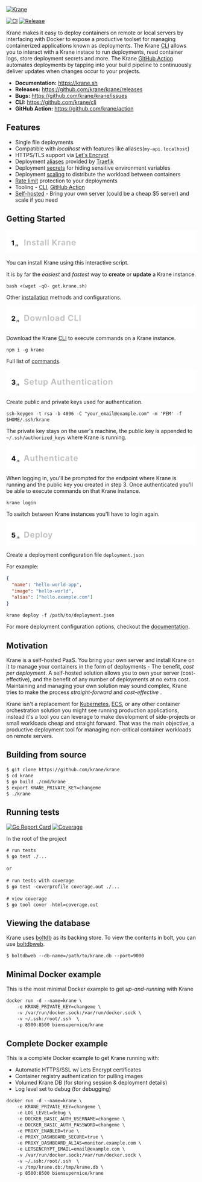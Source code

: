 [![Krane](https://res.cloudinary.com/biensupernice/image/upload/v1602474802/Marketing_-_Krane_dj2y9e.png)](https://krane.sh)

[![CI](https://github.com/krane/krane/workflows/CI/badge.svg?branch=master)](https://github.com/krane/krane/actions)
[![Release](https://img.shields.io/github/v/release/krane/krane)](https://github.com/krane/krane/releases)

Krane makes it easy to deploy containers on remote or local servers by interfacing with Docker to expose a productive toolset for managing containerized applications known as deployments. The Krane [CLI](https://www.krane.sh/#/docs/cli) allows you to interact with a Krane instace to run deployments, read container logs, store deployment secrets and more. The Krane [GitHub Action](https://github.com/marketplace/actions/krane) automates deployments by tapping into your build pipeline to continuously deliver updates when changes occur to your projects.

- **Documentation:** https://krane.sh
- **Releases:** https://github.com/krane/krane/releases
- **Bugs:** https://github.com/krane/krane/issues
- **CLI:** https://github.com/krane/cli
- **GitHub Action:** https://github.com/krane/action

## Features

- Single file deployments
- Compatible with _localhost_ with features like aliases(`my-api.localhost`)
- HTTPS/TLS support via [Let's Encrypt](https://letsencrypt.org/)
- Deployment [aliases](https://www.krane.sh/#/docs/deployment?id=alias) provided by [Traefik](https://traefik.io/traefik/)
- Deployment [secrets](https://www.krane.sh/#/docs/deployment?id=secrets) for hiding sensitive environment variables
- Deployment [scaling](https://www.krane.sh/#/docs/deployment?id=scale) to distribute the workload between containers
- [Rate limit](https://www.krane.sh/#/docs/deployment?id=rate_limit) protection to your deployments
- Tooling - [CLI](https://github.com/krane/cli), [GitHub Action](https://github.com/krane/action)
- [Self-hosted](#motivation) - Bring your own server (could be a cheap $5 server) and scale if you need

## Getting Started

[![Install Krane](docs/assets/1-install-krane.png)](https://www.krane.sh/#/docs/installation)

You can install Krane using this interactive script. 

It is by far the *easiest* and *fastest* way to **create** or **update** a Krane instance.

```
bash <(wget -qO- get.krane.sh)
```

Other [installation](https://www.krane.sh/#/docs/installation) methods and configurations.

[![Download CLI](docs/assets/2-download-cli.png)](https://www.krane.sh/#/docs/cli)

Download the Krane [CLI](https://www.krane.sh/#/docs/cli) to execute commands on a Krane instance.

```
npm i -g krane
```

Full list of [commands](https://www.krane.sh/#/docs/cli?id=commands).

[![Setup Authentication](docs/assets/3-setup-authentication.png)](https://www.krane.sh/#/docs/authentication)

Create public and private keys used for authentication.

```
ssh-keygen -t rsa -b 4096 -C "your_email@example.com" -m 'PEM' -f $HOME/.ssh/krane
```

The private key stays on the user's machine, the public key is appended to `~/.ssh/authorized_keys` where Krane is running.

[![Authenticate](docs/assets/4-authentication.png)](https://www.krane.sh/#/docs/authentication)

When logging in, you'll be prompted for the endpoint where Krane is running and the public key you created in step 3. Once authenticated you'll be able to execute commands on that Krane instance.

```
krane login
```

To switch between Krane instances you'll have to login again.

[![Deploy](docs/assets/5-deploy.png)](https://www.krane.sh/#/docs/cli?id=deploy)

Create a deployment configuration file `deployment.json`

For example:

```json
{
  "name": "hello-world-app",
  "image": "hello-world",
  "alias": ["hello.example.com"]
}
```

```
krane deploy -f /path/to/deployment.json
```

For more deployment configuration options, checkout the [documentation](https://www.krane.sh/#/docs/deployment).

<a name="motivation"></a>

## Motivation

Krane is a self-hosted PaaS. You bring your own server and install Krane on it to manage your containers in the form of deployments - The benefit, <i>cost per deployment</i>. A self-hosted solution allows you to own your server (cost-effective), and the benefit of any number of deployments at no extra cost. Maintaining and managing your own solution may sound complex, Krane tries to make the process <i>straight-forward</i> and <i>cost-effective</i> .

Krane isn't a replacement for [Kubernetes](https://kubernetes.io), [ECS](https://aws.amazon.com/ecs/), or any other container orchestration solution you might see running production applications, instead it's a tool you can leverage to make development of side-projects or small workloads cheap and straight forward. That was the main objective, a productive deployment tool for managing non-critical container workloads on remote servers.

## Building from source

```
$ git clone https://github.com/krane/krane
$ cd krane
$ go build ./cmd/krane
$ export KRANE_PRIVATE_KEY=changeme
$ ./krane
```

## Running tests

[![Go Report Card](https://goreportcard.com/badge/github.com/krane/krane)](https://goreportcard.com/report/github.com/krane/krane)
[![Coverage](https://img.shields.io/codecov/c/github/krane/krane?color=blue)](https://codecov.io/gh/krane/krane)

In the root of the project

```
# run tests
$ go test ./...

or

# run tests with coverage
$ go test -coverprofile coverage.out ./...

# view coverage
$ go tool cover -html=coverage.out
```

## Viewing the database

Krane uses [boltdb](https://github.com/etcd-io/bbolt) as its backing store. To view the contents in bolt, you can use [boltdbweb](https://github.com/evnix/boltdbweb).

```
$ boltdbweb --db-name=/path/to/krane.db --port=9000
```

## Minimal Docker example

This is the most minimal Docker example to get _up-and-running_ with Krane

```
docker run -d --name=krane \
    -e KRANE_PRIVATE_KEY=changeme \
    -v /var/run/docker.sock:/var/run/docker.sock \
    -v ~/.ssh:/root/.ssh  \
    -p 8500:8500 biensupernice/krane
```

## Complete Docker example

This is a complete Docker example to get Krane running with:

- Automatic HTTPS/SSL w/ Lets Encrypt certificates
- Container registry authentication for pulling images
- Volumed Krane DB (for storing session & deployment details)
- Log level set to debug (for debugging)

```
docker run -d --name=krane \
    -e KRANE_PRIVATE_KEY=changeme \
    -e LOG_LEVEL=debug \
    -e DOCKER_BASIC_AUTH_USERNAME=changeme \
    -e DOCKER_BASIC_AUTH_PASSWORD=changeme \
    -e PROXY_ENABLED=true \
    -e PROXY_DASHBOARD_SECURE=true \
    -e PROXY_DASHBOARD_ALIAS=monitor.example.com \
    -e LETSENCRYPT_EMAIL=email@example.com \
    -v /var/run/docker.sock:/var/run/docker.sock \
    -v ~/.ssh:/root/.ssh  \
    -v /tmp/krane.db:/tmp/krane.db \
    -p 8500:8500 biensupernice/krane
```
